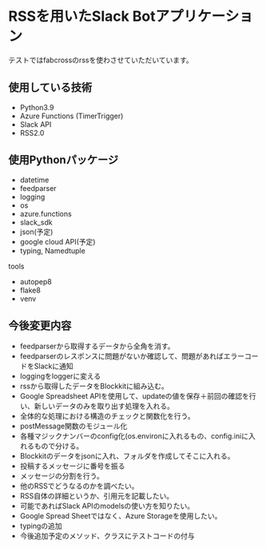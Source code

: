 # RSSを用いたSlack Botアプリケーション

テストではfabcrossのrssを使わさせていただいています。

## 使用している技術

* Python3.9
* Azure Functions (TimerTrigger)
* Slack API
* RSS2.0

## 使用Pythonパッケージ

* datetime
* feedparser
* logging
* os
* azure.functions
* slack_sdk
* json(予定)
* google cloud API(予定)
* typing, Namedtuple

tools

* autopep8
* flake8
* venv

## 今後変更内容

* feedparserから取得するデータから全角を消す。
* feedparserのレスポンスに問題がないか確認して、問題があればエラーコードをSlackに通知
* loggingをloggerに変える
* rssから取得したデータをBlockkitに組み込む。
* Google Spreadsheet APIを使用して、updateの値を保存＋前回の確認を行い、新しいデータのみを取り出す処理を入れる。
* 全体的な処理における構造のチェックと関数化を行う。
* postMessage関数のモジュール化
* 各種マジックナンバーのconfig化(os.environに入れるもの、config.iniに入れるもので分ける。
* Blockkitのデータをjsonに入れ、フォルダを作成してそこに入れる。
* 投稿するメッセージに番号を振る
* メッセージの分割を行う。
* 他のRSSでどうなるのかを調べたい。
* RSS自体の詳細というか、引用元を記載したい。
* 可能であればSlack APIのmodelsの使い方を知りたい。
* Google Spread Sheetではなく、Azure Storageを使用したい。
* typingの追加
* 今後追加予定のメソッド、クラスにテストコードの付与
